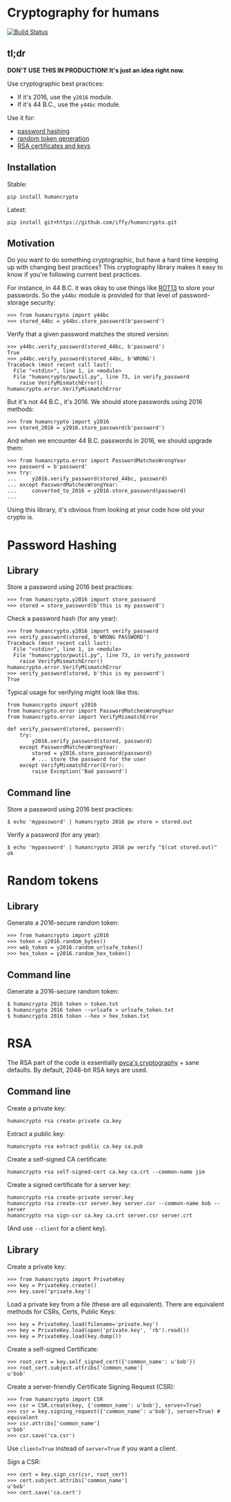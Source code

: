 # Cryptography for humans

[![Build Status](https://travis-ci.org/iffy/humancrypto.svg?branch=master)](https://travis-ci.org/iffy/humancrypto)

## tl;dr

**DON'T USE THIS IN PRODUCTION!  It's just an idea right now.**

Use cryptographic best practices:

- If it's 2016, use the `y2016` module.
- If it's 44 B.C., use the `y44bc` module.

Use it for:

- [password hashing](#password-hashing)
- [random token generation](#random-tokens)
- [RSA certificates and keys](#RSA)

## Installation

Stable:

    pip install humancrypto

Latest:

    pip install git+https://github.com/iffy/humancrypto.git


## Motivation

Do you want to do something cryptographic, but have a hard time keeping up with changing best practices?  This cryptography library makes it easy to know if you're following current best practices.

For instance, in 44 B.C. it was okay to use things like [ROT13](https://en.wikipedia.org/wiki/ROT13) to store your passwords.  So the `y44bc` module is provided for that level of password-storage security:

    >>> from humancrypto import y44bc
    >>> stored_44bc = y44bc.store_password(b'password')

Verify that a given password matches the stored version:

    >>> y44bc.verify_password(stored_44bc, b'password')
    True
    >>> y44bc.verify_password(stored_44bc, b'WRONG')
    Traceback (most recent call last):
      File "<stdin>", line 1, in <module>
      File "humancrypto/pwutil.py", line 73, in verify_password
        raise VerifyMismatchError()
    humancrypto.error.VerifyMismatchError

But it's not 44 B.C., it's 2016.  We should store passwords using 2016 methods:

    >>> from humancrypto import y2016
    >>> stored_2016 = y2016.store_password(b'password')

And when we encounter 44 B.C. passwords in 2016, we should upgrade them:

    >>> from humancrypto.error import PasswordMatchesWrongYear
    >>> password = b'password'
    >>> try:
    ...     y2016.verify_password(stored_44bc, password)
    ... except PasswordMatchesWrongYear:
    ...     converted_to_2016 = y2016.store_password(password)
    ...

Using this library, it's obvious from looking at your code how old your crypto is.


# Password Hashing

## Library

Store a password using 2016 best practices:

    >>> from humancrypto.y2016 import store_password
    >>> stored = store_password(b'this is my password')

Check a password hash (for any year):

    >>> from humancrypto.y2016 import verify_password
    >>> verify_password(stored, b'WRONG PASSWORD')
    Traceback (most recent call last):
      File "<stdin>", line 1, in <module>
      File "humancrypto/pwutil.py", line 73, in verify_password
        raise VerifyMismatchError()
    humancrypto.error.VerifyMismatchError
    >>> verify_password(stored, b'this is my password')
    True

Typical usage for verifying might look like this:

    from humancrypto import y2016
    from humancrypto.error import PasswordMatchesWrongYear
    from humancrypto.error import VerifyMismatchError

    def verify_password(stored, password):
        try:
            y2016.verify_password(stored, password)
        except PasswordMatchesWrongYear:
            stored = y2016.store_password(password)
            # ... store the password for the user
        except VerifyMismatchError(Error):
            raise Exception('Bad password')

## Command line

Store a password using 2016 best practices:

    $ echo 'mypassword' | humancrypto 2016 pw store > stored.out

Verify a password (for any year):

    $ echo 'mypassword' | humancrypto 2016 pw verify "$(cat stored.out)"
    ok


# Random tokens

## Library

Generate a 2016-secure random token:

    >>> from humancrypto import y2016
    >>> token = y2016.random_bytes()
    >>> web_token = y2016.random_urlsafe_token()
    >>> hex_token = y2016.random_hex_token()

## Command line

Generate a 2016-secure random token:

    $ humancrypto 2016 token > token.txt
    $ humancrypto 2016 token --urlsafe > urlsafe_token.txt 
    $ humancrypto 2016 token --hex > hex_token.txt


# RSA

The RSA part of the code is essentially [pyca's cryptography](https://pypi.python.org/pypi/cryptography) + sane defaults.
By default, 2048-bit RSA keys are used.

## Command line

Create a private key:

    humancrypto rsa create-private ca.key

Extract a public key:

    humancrypto rsa extract-public ca.key ca.pub

Create a self-signed CA certificate:

    humancrypto rsa self-signed-cert ca.key ca.crt --common-name jim

Create a signed certificate for a server key:

    humancrypto rsa create-private server.key
    humancrypto rsa create-csr server.key server.csr --common-name bob --server
    humancrypto rsa sign-csr ca.key ca.crt server.csr server.crt

(And use `--client` for a client key).


## Library

Create a private key:

    >>> from humancrypto import PrivateKey
    >>> key = PrivateKey.create()
    >>> key.save('private.key')

Load a private key from a file (these are all equivalent).  There are equivalent methods for CSRs, Certs, Public Keys:

    >>> key = PrivateKey.load(filename='private.key')
    >>> key = PrivateKey.load(open('private.key', 'rb').read())
    >>> key = PrivateKey.load(key.dump())

Create a self-signed Certificate:

    >>> root_cert = key.self_signed_cert({'common_name': u'bob'})
    >>> root_cert.subject.attribs['common_name']
    u'bob'

Create a server-friendly Certificate Signing Request (CSR):

    >>> from humancrypto import CSR
    >>> csr = CSR.create(key, {'common_name': u'bob'}, server=True)
    >>> csr = key.signing_request({'common_name': u'bob'}, server=True) # equivalent
    >>> csr.attribs['common_name']
    u'bob'
    >>> csr.save('ca.csr')

Use `client=True` instead of `server=True` if you want a client.

Sign a CSR:

    >>> cert = key.sign_csr(csr, root_cert)
    >>> cert.subject.attribs['common_name']
    u'bob'
    >>> cert.save('ca.cert')

